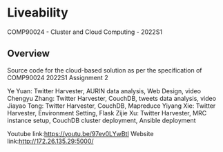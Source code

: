 # Liveability

COMP90024 - Cluster and Cloud Computing - 2022S1

## Overview

Source code for the cloud-based solution as per the specification of COMP90024 2022S1 Assignment 2 






Ye Yuan: Twitter Harvester, AURIN data analysis, Web Design, video
Chengyu Zhang: Twitter Harvester, CouchDB, tweets data analysis, video
Jiayao Tong: Twitter Harvester, CouchDB, Mapreduce
Yiyang Xie: Twitter Harvester, Environment Setting, Flask
Zijie Xu: Twitter Harvester, MRC instance setup, CouchDB cluster deployment, Ansible deployment

Youtube link:https://youtu.be/97ev0LYwBtI
Website link:http://172.26.135.29:5000/
